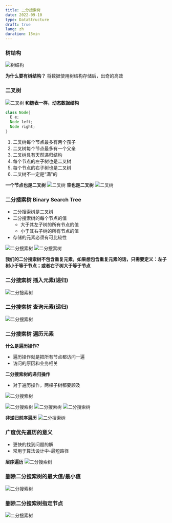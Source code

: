 ```yaml
---
title: 二分搜索树
date: 2022-09-10
type: DataStructure
draft: true
lang: zh
duration: 15min
---
```


### 树结构

![树结构](/public/images/data-structure/8-0.png)

**为什么要有树结构？**
将数据使用树结构存储后，出奇的高效

### 二叉树

![二叉树](/public/images/data-structure/8-0.png)
**和链表一样，动态数据结构**

```java
class Node{
  E e;
  Node left;
  Node right;
}
```

1. 二叉树每个节点最多有两个孩子
2. 二叉树每个节点最多有一个父亲
3. 二叉树具有天然递归结构
4. 每个节点的左子树也是二叉树
5. 每个节点的右子树也是二叉树
6. 二叉树不一定是“满"的

**一个节点也是二叉树**
![二叉树](/public/images/data-structure/8-1.png)
**空也是二叉树**
![二叉树](/public/images/data-structure/8-2.png)

### 二分搜索树 Binary Search Tree

- 二分搜索树是二叉树
- 二分搜索树的每个节点的值
  - 大于其左子树的所有节点的值
  - 小于其右子树的所有节点的值
- 存储的元素必须有可比较性

![二分搜索树](/public/images/data-structure/8-0.png)
![二分搜索树](/public/images/data-structure/8-3.png)

**我们的二分搜索树不包含重复元素，如果想包含重复元素的话，只需要定义：左子树小于等于节点；或者右子树大于等于节点**

### 二分搜索树 插入元素(递归)

![二分搜索树](/public/images/data-structure/8-4.png)

### 二分搜索树 查询元素(递归)

![二分搜索树](/public/images/data-structure/8-6.png)

### 二分搜索树 遍历元素

**什么是遍历操作?**

- 遍历操作就是把所有节点都访问一遍
- 访问的原因和业务相关

**二分搜索树的递归操作**

- 对于遍历操作，两棵子树都要顾及

![二分搜索树](/public/images/data-structure/8-5.png)

![二分搜索树](/public/images/data-structure/8-7.png)
![二分搜索树](/public/images/data-structure/8-8.png)
![二分搜索树](/public/images/data-structure/8-9.png)

**非递归前序遍历**
![二分搜索树](/public/images/data-structure/8-10.png)

### 广度优先遍历的意义

- 更快的找到问题的解
- 常用于算法设计中-最短路径

**层序遍历**
![二分搜索树](/public/images/data-structure/8-11.png)

### 删除二分搜索树的最大值/最小值

![二分搜索树](/public/images/data-structure/8-12.png)

### 删除二分搜索树指定节点

![二分搜索树](/public/images/data-structure/8-13.png)
